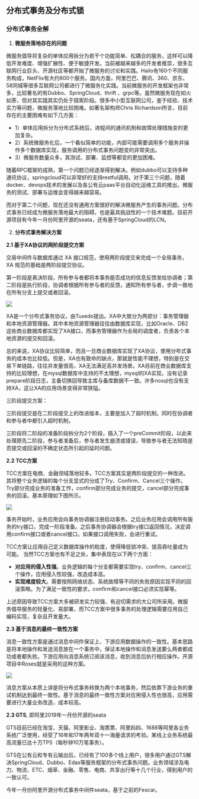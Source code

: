 ## 分布式事务及分布式锁

### 分布式事务全解

1. **微服务落地存在的问题**

微服务倡导将复杂的单体应用拆分为若干个功能简单、松耦合的服务，这样可以降低开发难度、增强扩展性、便于敏捷开发。当前被越来越多的开发者推崇，很多互联网行业巨头、开源社区等都开始了微服务的讨论和实践。Hailo有160个不同服务构成，NetFlix有大约600个服务。国内方面，阿里巴巴、腾讯、360、京东、58同城等很多互联网公司都进行了微服务化实践。当前微服务的开发框架也非常多，比较著名的有Dubbo、SpringCloud、thrift 、grpc等。虽然微服务现在如火如荼，但对其实践其实仍处于探索阶段。很多中小型互联网公司，鉴于经验、技术实力等问题，微服务落地比较困难。如著名架构师Chris Richardson所言，目前存在的主要困难有如下几方面：

- 1）单体应用拆分为分布式系统后，进程间的通讯机制和故障处理措施变的更加复杂。
- 2）系统微服务化后，一个看似简单的功能，内部可能需要调用多个服务并操作多个数据库实现，服务调用的分布式事务问题变的非常突出。
- 3）微服务数量众多，其测试、部署、监控等都变的更加困难。

随着RPC框架的成熟，第一个问题已经逐渐得到解决。例如dubbo可以支持多种通讯协议，springcloud可以非常好的支持restful调用。对于第三个问题，随着docker、devops技术的发展以及各公有云paas平台自动化运维工具的推出，微服务的测试、部署与运维会变得越来越容易。

而对于第二个问题，现在还没有通用方案很好的解决微服务产生的事务问题。分布式事务已经成为微服务落地最大的阻碍，也是最具挑战性的一个技术难题。目前开源项目有今年一月份阿里开源的seata，还有基于SpringCloud的LCN。

2. **分布式事务解决方案**

**2.1 基于XA协议的两阶段提交方案**

交易中间件与数据库通过 XA 接口规范，使用两阶段提交来完成一个全局事务， XA 规范的基础是两阶段提交协议。

第一阶段是表决阶段，所有参与者都将本事务能否成功的信息反馈发给协调者；第二阶段是执行阶段，协调者根据所有参与者的反馈，通知所有参与者，步调一致地在所有分支上提交或者回滚。

![](<http://39.96.187.148:8080/externalLinksController/downloadFileByKey/分布式事务--二阶段.png?dkey=903ef3ec-bd0a-4fde-b87f-35958cd704a8>)

XA是一个分布式事务协议，由Tuxedo提出。XA中大致分为两部分：事务管理器和本地资源管理器。其中本地资源管理器往往由数据库实现，比如Oracle、DB2这些商业数据库都实现了XA接口，而事务管理器作为全局的调度者，负责各个本地资源的提交和回滚。

总的来说，XA协议比较简单，而且一旦商业数据库实现了XA协议，使用分布式事务的成本也比较低。但是，XA也有致命的缺点，那就是性能不理想，特别是在交易下单链路，往往并发量很高，XA无法满足高并发场景。XA目前在商业数据库支持的比较理想，在mysql数据库中支持的不太理想，mysql的XA实现，没有记录prepare阶段日志，主备切换回导致主库与备库数据不一致。许多nosql也没有支持XA，这让XA的应用场景变得非常狭隘。

三阶段提交方案：

三阶段提交是在二阶段提交上的改进版本，主要是加入了超时机制。同时在协调者和参与者中都引入超时机制。

三阶段将二阶段的准备阶段拆分为2个阶段，插入了一个preCommit阶段，以此来处理原先二阶段，参与者准备后，参与者发生崩溃或错误，导致参与者无法知晓是否提交或回滚的不确定状态所引起的延时问题。

**2.2 TCC方案**

TCC方案在电商、金融领域落地较多。TCC方案其实是两阶段提交的一种改进。其将整个业务逻辑的每个分支显式的分成了Try、Confirm、Cancel三个操作。Try部分完成业务的准备工作，confirm部分完成业务的提交，cancel部分完成事务的回滚。基本原理如下图所示。

![](<http://39.96.187.148:8080/externalLinksController/downloadFileByKey/分布式事务--TCC.png?dkey=b5a6f1f1-abcc-4464-be45-edbd985525e2>)

事务开始时，业务应用会向事务协调器注册启动事务。之后业务应用会调用所有服务的try接口，完成一阶段准备。之后事务协调器会根据try接口返回情况，决定调用confirm接口或者cancel接口。如果接口调用失败，会进行重试。

TCC方案让应用自己定义数据库操作的粒度，使得降低锁冲突、提高吞吐量成为可能。 当然TCC方案也有不足之处，集中表现在以下两个方面：

- **对应用的侵入性强**。业务逻辑的每个分支都需要实现try、confirm、cancel三个操作，应用侵入性较强，改造成本高。
- **实现难度较大**。需要按照网络状态、系统故障等不同的失败原因实现不同的回滚策略。为了满足一致性的要求，confirm和cancel接口必须实现幂等。

上述原因导致TCC方案大多被研发实力较强、有迫切需求的大公司所采用。微服务倡导服务的轻量化、易部署，而TCC方案中很多事务的处理逻辑需要应用自己编码实现，复杂且开发量大。

**2.3 基于消息的最终一致性方案**

消息一致性方案是通过消息中间件保证上、下游应用数据操作的一致性。基本思路是将本地操作和发送消息放在一个事务中，保证本地操作和消息发送要么两者都成功或者都失败。下游应用向消息系统订阅该消息，收到消息后执行相应操作。开源项目中Roses就是采用的这种方案。

![](<http://39.96.187.148:8080/externalLinksController/downloadFileByKey/分布式事务--基于消息的最终一致性.png?dkey=09bb05e3-3c89-415a-b256-b2e53f2ee517>)

消息方案从本质上讲是将分布式事务转换为两个本地事务，然后依靠下游业务的重试机制达到最终一致性。基于消息的最终一致性方案对应用侵入性也很高，应用需要进行大量业务改造，成本较高。

**2.3 GTS**, 即阿里2019年一月份开源的seata

GTS目前已经在淘宝、天猫、阿里影业、淘票票、阿里妈妈、1688等阿里各业务系统广泛使用，经受了16年和17年两年双十一海量请求的考验。某线上业务系统最高流量已达十万TPS（每秒钟10万笔事务）。

GTS在公有云和专有云输出后，已经有了100多个线上用户，很多用户通过GTS解决SpringCloud、Dubbo、Edas等服务框架的分布式事务问题。业务领域涉及电力、物流、ETC、烟草、金融、零售、电商、共享出行等十几个行业，得到用户的一致认可。

今年一月份阿里开源分布式事务中间件seata，基于之前的Fescar。